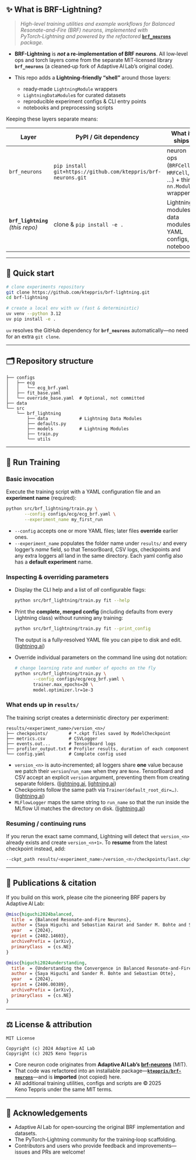 ## ✨ What is BRF-Lightning?

> *High-level training utilities and example workflows for Balanced Resonate-and-Fire (BRF) neurons, implemented with PyTorch‑Lightning and powered by the refactored* **[`brf_neurons`](https://github.com/kteppris/brf-neurons)** *package.*

* **BRF-Lightning** is ***not* a re‑implementation of BRF neurons**.
  All low‑level ops and torch layers come from the separate MIT‑licensed library **`brf_neurons`** (a cleaned‑up fork of Adaptive AI Lab’s original code).
* This repo adds a **Lightning‑friendly “shell”** around those layers:

  * ready‑made `LightningModule` wrappers
  * `LightningDataModule`s for curated datasets
  * reproducible experiment configs & CLI entry points
  * notebooks and preprocessing scripts

Keeping these layers separate means:

| Layer                             | PyPI / Git dependency                                         | What it ships                                                    |
| --------------------------------- | ------------------------------------------------------------- | ---------------------------------------------------------------- |
| `brf_neurons`                     | `pip install git+https://github.com/kteppris/brf-neurons.git` | neuron ops (`BRFCell`, `HRFCell`, …) + thin `nn.Module` wrappers |
| **`brf_lightning`** *(this repo)* | clone & `pip install -e .`                                    | Lightning modules, data modules, YAML configs, notebooks         |

---

## 🏁 Quick start

```bash
# clone experiments repository
git clone https://github.com/kteppris/brf-lightning.git
cd brf-lightning

# create a local env with uv (fast & deterministic)
uv venv --python 3.12
uv pip install -e .
```

`uv` resolves the GitHub dependency for **`brf_neurons`** automatically—no need for an extra `git clone`.

---

## 🗂 Repository structure

```
├── configs
│   ├── ecg
│   │   └── ecg_brf.yaml
│   ├── fit_base.yaml
│   └── override_base.yaml  # Optional, not committed
├── data
└── src
    └── brf_lightning
        ├── data            # Lightning Data Modules
        ├── defaults.py
        ├── models          # Lightning Modules
        ├── train.py
        └── utils
```

---

## 🚀 Run Training

### Basic invocation

Execute the training script with a YAML configuration file and an **experiment name** (required):

```bash
python src/brf_lightning/train.py \
       --config configs/ecg/ecg_brf.yaml \
       --experiment_name my_first_run 
```

* `--config` accepts one or more YAML files; later files **override** earlier ones.
* `--experiment_name` populates the folder name under `results/` and every logger’s *name* field, so that TensorBoard, CSV logs, checkpoints and any extra loggers all land in the same directory. Each yaml config also has a **default experiment** name.

### Inspecting & overriding parameters

* Display the CLI help and a list of *all* configurable flags:

  ```bash
  python src/brf_lightning/train.py fit --help
  ```
* Print the **complete, merged config** (including defaults from every Lightning class) without running any training:

  ```bash
  python src/brf_lightning/train.py fit --print_config
  ```

  The output is a fully‑resolved YAML file you can pipe to disk and edit.  ([lightning.ai](https://lightning.ai/docs/pytorch/stable//cli/lightning_cli_advanced.html?utm_source=chatgpt.com))
* Override individual parameters on the command line using dot notation:

  ```bash
  # change learning rate and number of epochs on the fly
  python src/brf_lightning/train.py \
         --config configs/ecg/ecg_brf.yaml \
         trainer.max_epochs=20 \
         model.optimizer.lr=1e-3
  ```

### What ends up in `results/`

The training script creates a deterministic directory per experiment:

```
results/<experiment_name>/version_<n>/
├── checkpoints/        # *.ckpt files saved by ModelCheckpoint
├── metrics.csv         # CSVLogger
├── events.out...       # TensorBoard logs
├── profiler_output.txt # Profiler results, duration of each component 
└── config.yaml         # Complete config used
```

* `version_<n>` is auto‑incremented; all loggers share **one** value because we patch their `version`/`run_name` when they are `None`.  TensorBoard and CSV accept an explicit `version` argument, preventing them from creating separate folders. ([lightning.ai](https://lightning.ai/docs/pytorch/stable//extensions/generated/lightning.pytorch.loggers.TensorBoardLogger.html?utm_source=chatgpt.com), [lightning.ai](https://lightning.ai/docs/pytorch/stable//extensions/generated/lightning.pytorch.loggers.CSVLogger.html?utm_source=chatgpt.com))
* Checkpoints follow the same path via `Trainer(default_root_dir=…)`. ([lightning.ai](https://lightning.ai/docs/pytorch/stable//common/trainer.html?utm_source=chatgpt.com))
* `MLFlowLogger` maps the same string to `run_name` so that the run inside the MLflow UI matches the directory on disk. ([lightning.ai](https://lightning.ai/docs/pytorch/stable//extensions/generated/lightning.pytorch.loggers.MLFlowLogger.html?utm_source=chatgpt.com))

### Resuming / continuing runs

If you rerun the exact same command, Lightning will detect that `version_<n>` already exists and create `version_<n+1>`. To **resume** from the latest checkpoint instead, add:

```bash
--ckpt_path results/<experiment_name>/version_<n>/checkpoints/last.ckpt
```

---

## 🔬 Publications & citation

If you build on this work, please cite the pioneering BRF papers by Adaptive AI Lab:

```bibtex
@misc{higuchi2024balanced,
  title  = {Balanced Resonate-and-Fire Neurons},
  author = {Saya Higuchi and Sebastian Kairat and Sander M. Bohte and Sebastian Otte},
  year   = {2024},
  eprint = {2402.14603},
  archivePrefix = {arXiv},
  primaryClass  = {cs.NE}
}

@misc{higuchi2024understanding,
  title  = {Understanding the Convergence in Balanced Resonate-and-Fire Neurons},
  author = {Saya Higuchi and Sander M. Bohte and Sebastian Otte},
  year   = {2024},
  eprint = {2406.00389},
  archivePrefix = {arXiv},
  primaryClass  = {cs.NE}
}
```

---

## ⚖️ License & attribution

```
MIT License

Copyright (c) 2024 Adaptive AI Lab
Copyright (c) 2025 Keno Teppris
```

* Core neuron code originates from **Adaptive AI Lab’s [brf-neurons](https://github.com/AdaptiveAILab/brf-neurons)** (MIT).
* That code was refactored into an installable package—**[`kteppris/brf-neurons`](https://github.com/kteppris/brf-neurons)**—and is **imported** (not copied) here.
* All additional training utilities, configs and scripts are © 2025 Keno Teppris under the same MIT terms.

---

## 🙏 Acknowledgements

* Adaptive AI Lab for open‑sourcing the original BRF implementation and datasets.
* The PyTorch‑Lightning community for the training‑loop scaffolding.
* Contributors and users who provide feedback and improvements—issues and PRs are welcome!
